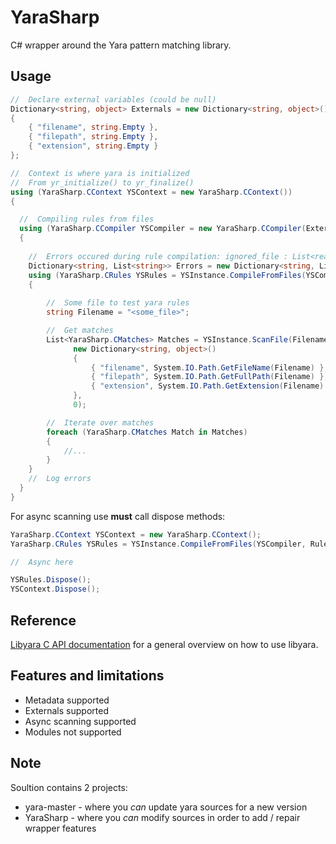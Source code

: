 # YaraSharp
C# wrapper around the Yara pattern matching library.

## Usage
```C#
//  Declare external variables (could be null)
Dictionary<string, object> Externals = new Dictionary<string, object>()
{
    { "filename", string.Empty },
    { "filepath", string.Empty },
    { "extension", string.Empty }
};

//  Context is where yara is initialized
//  From yr_initialize() to yr_finalize()
using (YaraSharp.CContext YSContext = new YaraSharp.CContext())
{

  //  Compiling rules from files
  using (YaraSharp.CCompiler YSCompiler = new YaraSharp.CCompiler(Externals))
  {
  
    //  Errors occured during rule compilation: ignored_file : List<reasons>
    Dictionary<string, List<string>> Errors = new Dictionary<string, List<string>>();
    using (YaraSharp.CRules YSRules = YSInstance.CompileFromFiles(YSCompiler, RuleFilenames, Externals, out Errors))
    {
    
        //  Some file to test yara rules
        string Filename = "<some_file>";

        //  Get matches
        List<YaraSharp.CMatches> Matches = YSInstance.ScanFile(Filename, YSRules, 
              new Dictionary<string, object>()
              {
                  { "filename", System.IO.Path.GetFileName(Filename) },
                  { "filepath", System.IO.Path.GetFullPath(Filename) },
                  { "extension", System.IO.Path.GetExtension(Filename) }
              }, 
              0);

        //  Iterate over matches
        foreach (YaraSharp.CMatches Match in Matches)
        {
            //...
        }
    }
    //  Log errors
  }
}
```
For async scanning use **must** call dispose methods:
```C#
YaraSharp.CContext YSContext = new YaraSharp.CContext();
YaraSharp.CRules YSRules = YSInstance.CompileFromFiles(YSCompiler, RuleFilenames, Externals, out Errors);

//  Async here

YSRules.Dispose();
YSContext.Dispose();
```
## Reference
[Libyara C API documentation](http://yara.readthedocs.io/en/v3.7.0/capi.html) for a general overview on how to use libyara. 

## Features and limitations

* Metadata supported
* Externals supported
* Async scanning supported
* Modules not supported

## Note
Soultion contains 2 projects:
- yara-master - where you *can* update yara sources for a new version
- YaraSharp - where you *can* modify sources in order to add / repair wrapper features
